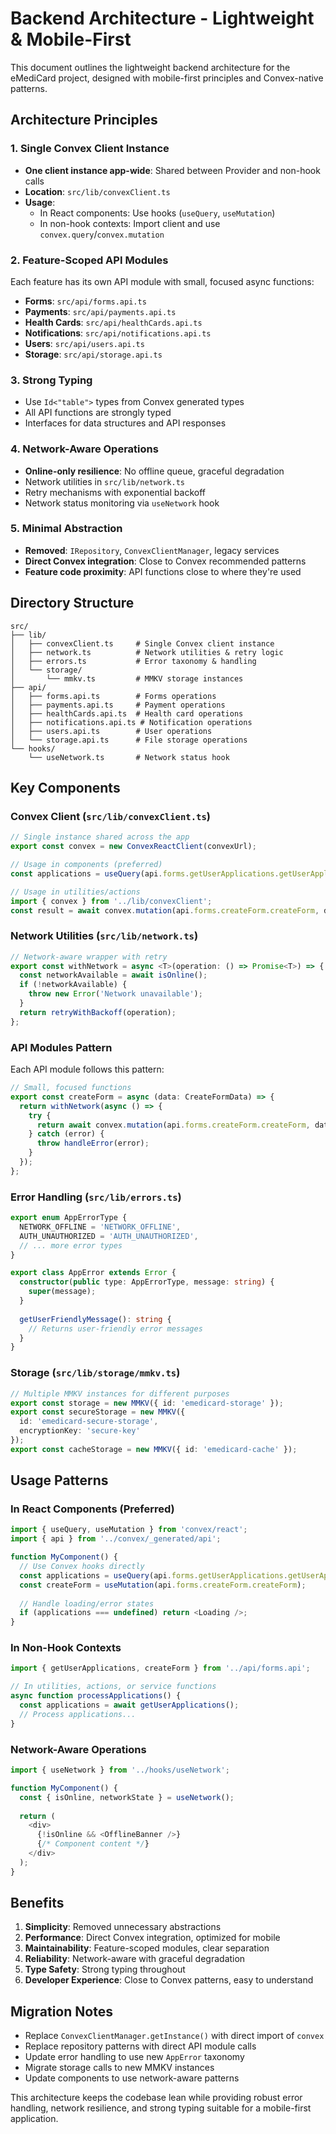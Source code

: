 # Backend Architecture - Lightweight & Mobile-First

This document outlines the lightweight backend architecture for the eMediCard project, designed with mobile-first principles and Convex-native patterns.

## Architecture Principles

### 1. Single Convex Client Instance
- **One client instance app-wide**: Shared between Provider and non-hook calls
- **Location**: `src/lib/convexClient.ts`
- **Usage**:
  - In React components: Use hooks (`useQuery`, `useMutation`)
  - In non-hook contexts: Import client and use `convex.query`/`convex.mutation`

### 2. Feature-Scoped API Modules
Each feature has its own API module with small, focused async functions:

- **Forms**: `src/api/forms.api.ts`
- **Payments**: `src/api/payments.api.ts`
- **Health Cards**: `src/api/healthCards.api.ts`
- **Notifications**: `src/api/notifications.api.ts`
- **Users**: `src/api/users.api.ts`
- **Storage**: `src/api/storage.api.ts`

### 3. Strong Typing
- Use `Id<"table">` types from Convex generated types
- All API functions are strongly typed
- Interfaces for data structures and API responses

### 4. Network-Aware Operations
- **Online-only resilience**: No offline queue, graceful degradation
- Network utilities in `src/lib/network.ts`
- Retry mechanisms with exponential backoff
- Network status monitoring via `useNetwork` hook

### 5. Minimal Abstraction
- **Removed**: `IRepository`, `ConvexClientManager`, legacy services
- **Direct Convex integration**: Close to Convex recommended patterns
- **Feature code proximity**: API functions close to where they're used

## Directory Structure

```
src/
├── lib/
│   ├── convexClient.ts     # Single Convex client instance
│   ├── network.ts          # Network utilities & retry logic
│   ├── errors.ts           # Error taxonomy & handling
│   └── storage/
│       └── mmkv.ts         # MMKV storage instances
├── api/
│   ├── forms.api.ts        # Forms operations
│   ├── payments.api.ts     # Payment operations
│   ├── healthCards.api.ts  # Health card operations
│   ├── notifications.api.ts # Notification operations
│   ├── users.api.ts        # User operations
│   └── storage.api.ts      # File storage operations
└── hooks/
    └── useNetwork.ts       # Network status hook
```

## Key Components

### Convex Client (`src/lib/convexClient.ts`)
```typescript
// Single instance shared across the app
export const convex = new ConvexReactClient(convexUrl);

// Usage in components (preferred)
const applications = useQuery(api.forms.getUserApplications.getUserApplications);

// Usage in utilities/actions
import { convex } from '../lib/convexClient';
const result = await convex.mutation(api.forms.createForm.createForm, data);
```

### Network Utilities (`src/lib/network.ts`)
```typescript
// Network-aware wrapper with retry
export const withNetwork = async <T>(operation: () => Promise<T>) => {
  const networkAvailable = await isOnline();
  if (!networkAvailable) {
    throw new Error('Network unavailable');
  }
  return retryWithBackoff(operation);
};
```

### API Modules Pattern
Each API module follows this pattern:
```typescript
// Small, focused functions
export const createForm = async (data: CreateFormData) => {
  return withNetwork(async () => {
    try {
      return await convex.mutation(api.forms.createForm.createForm, data);
    } catch (error) {
      throw handleError(error);
    }
  });
};
```

### Error Handling (`src/lib/errors.ts`)
```typescript
export enum AppErrorType {
  NETWORK_OFFLINE = 'NETWORK_OFFLINE',
  AUTH_UNAUTHORIZED = 'AUTH_UNAUTHORIZED',
  // ... more error types
}

export class AppError extends Error {
  constructor(public type: AppErrorType, message: string) {
    super(message);
  }
  
  getUserFriendlyMessage(): string {
    // Returns user-friendly error messages
  }
}
```

### Storage (`src/lib/storage/mmkv.ts`)
```typescript
// Multiple MMKV instances for different purposes
export const storage = new MMKV({ id: 'emedicard-storage' });
export const secureStorage = new MMKV({ 
  id: 'emedicard-secure-storage',
  encryptionKey: 'secure-key' 
});
export const cacheStorage = new MMKV({ id: 'emedicard-cache' });
```

## Usage Patterns

### In React Components (Preferred)
```typescript
import { useQuery, useMutation } from 'convex/react';
import { api } from '../convex/_generated/api';

function MyComponent() {
  // Use Convex hooks directly
  const applications = useQuery(api.forms.getUserApplications.getUserApplications);
  const createForm = useMutation(api.forms.createForm.createForm);
  
  // Handle loading/error states
  if (applications === undefined) return <Loading />;
}
```

### In Non-Hook Contexts
```typescript
import { getUserApplications, createForm } from '../api/forms.api';

// In utilities, actions, or service functions
async function processApplications() {
  const applications = await getUserApplications();
  // Process applications...
}
```

### Network-Aware Operations
```typescript
import { useNetwork } from '../hooks/useNetwork';

function MyComponent() {
  const { isOnline, networkState } = useNetwork();
  
  return (
    <div>
      {!isOnline && <OfflineBanner />}
      {/* Component content */}
    </div>
  );
}
```

## Benefits

1. **Simplicity**: Removed unnecessary abstractions
2. **Performance**: Direct Convex integration, optimized for mobile
3. **Maintainability**: Feature-scoped modules, clear separation
4. **Reliability**: Network-aware with graceful degradation
5. **Type Safety**: Strong typing throughout
6. **Developer Experience**: Close to Convex patterns, easy to understand

## Migration Notes

- Replace `ConvexClientManager.getInstance()` with direct import of `convex`
- Replace repository patterns with direct API module calls
- Update error handling to use new `AppError` taxonomy
- Migrate storage calls to new MMKV instances
- Update components to use network-aware patterns

This architecture keeps the codebase lean while providing robust error handling, network resilience, and strong typing suitable for a mobile-first application.
